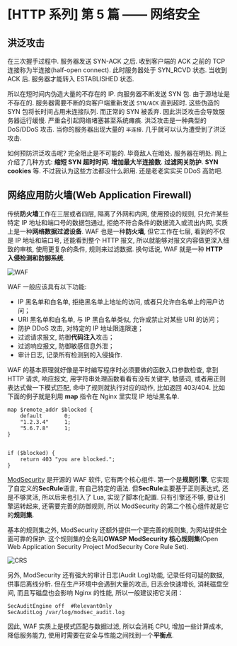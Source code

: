 # [HTTP 系列] 第 5 篇 —— 网络安全

## 洪泛攻击

在三次握手过程中. 服务器发送 SYN-ACK 之后. 收到客户端的 ACK 之前的 TCP 连接称为半连接(half-open connect). 此时服务器处于 SYN_RCVD 状态. 当收到 ACK 后. 服务器才能转入 ESTABLISHED 状态.

所以在短时间内伪造大量的不存在的 IP. 向服务器不断发送 SYN 包. 由于源地址是不存在的. 服务器需要不断的向客户端重新发送 `SYN/ACK` 直到超时. 这些伪造的 SYN 包将长时间占用未连接队列. 而正常的 SYN 被丢弃. 因此洪泛攻击会导致服务器运行缓慢. 严重会引起网络堵塞甚至系统瘫痪. 洪泛攻击是一种典型的 DoS/DDoS 攻击. 当你的服务器出现大量的 `半连接`. 几乎就可以认为遭受到了洪泛攻击.

如何预防洪泛攻击呢? 完全阻止是不可能的. 毕竟敌人在暗处. 服务器在明处. 网上介绍了几种方式: **缩短 SYN 超时时间**. **增加最大半连接数**. **过滤网关防护**. **SYN cookies** 等. 不过我认为这些方法都没什么卵用. 还是老老实实买 DDoS 高防吧.

## 网络应用防火墙(Web Application Firewall)

传统**防火墙**工作在三层或者四层, 隔离了外网和内网, 使用预设的规则, 只允许某些特定 IP 地址和端口号的数据包通过, 拒绝不符合条件的数据流入或流出内网, 实质上是一种**网络数据过滤设备**. WAF 也是一种**防火墙**, 但它工作在七层, 看到的不仅是 IP 地址和端口号, 还能看到整个 HTTP 报文, 所以就能够对报文内容做更深入细致的审核, 使用更复杂的条件, 规则来过滤数据. 换句话说, WAF 就是一种 **HTTP 入侵检测和防御系统**.

![WAF](https://edge.yancey.app/beg/lqnvac7f-1649102511012.webp)

WAF 一般应该具有以下功能:

- IP 黑名单和白名单, 拒绝黑名单上地址的访问, 或者只允许白名单上的用户访问；
- URI 黑名单和白名单, 与 IP 黑白名单类似, 允许或禁止对某些 URI 的访问；
- 防护 DDoS 攻击, 对特定的 IP 地址限连限速；
- 过滤请求报文, 防御**代码注入**攻击；
- 过滤响应报文, 防御敏感信息外泄；
- 审计日志, 记录所有检测到的入侵操作.

WAF 的基本原理就好像是平时编写程序时必须要做的函数入口参数检查, 拿到 HTTP 请求, 响应报文, 用字符串处理函数看看有没有关键字, 敏感词, 或者用正则表达式做一下模式匹配, 命中了规则就执行对应的动作, 比如返回 403/404. 比如下面的例子就是利用 **map** 指令在 Nginx 里实现 IP 地址黑名单.

```shell
map $remote_addr $blocked {
    default       0;
    "1.2.3.4"     1;
    "5.6.7.8"     1;
}


if ($blocked) {
    return 403 "you are blocked.";
}
```

[ModSecurity](https://github.com/SpiderLabs/ModSecurity) 是开源的 WAF 软件, 它有两个核心组件. 第一个是**规则引擎**, 它实现了自定义的**SecRule**语言, 有自己特定的语法. 但**SecRule**主要基于正则表达式, 还是不够灵活, 所以后来也引入了 Lua, 实现了脚本化配置. 只有引擎还不够, 要让引擎运转起来, 还需要完善的防御规则, 所以 ModSecurity 的第二个核心组件就是它的**规则集**.

基本的规则集之外, ModSecurity 还额外提供一个更完善的规则集, 为网站提供全面可靠的保护. 这个规则集的全名叫**OWASP ModSecurity 核心规则集**(Open Web Application Security Project ModSecurity Core Rule Set).

![CRS](https://edge.yancey.app/beg/k94eh2lq-1649102502087.webp)

另外, ModSecurity 还有强大的审计日志(Audit Log)功能, 记录任何可疑的数据, 供事后离线分析. 但在生产环境中会遇到大量的攻击, 日志会快速增长, 消耗磁盘空间, 而且写磁盘也会影响 Nginx 的性能, 所以一般建议把它关闭：

```shell
SecAuditEngine off  #RelevantOnly
SecAuditLog /var/log/modsec_audit.log
```

因此, WAF 实质上是模式匹配与数据过滤, 所以会消耗 CPU, 增加一些计算成本, 降低服务能力, 使用时需要在安全与性能之间找到一个**平衡点**.
